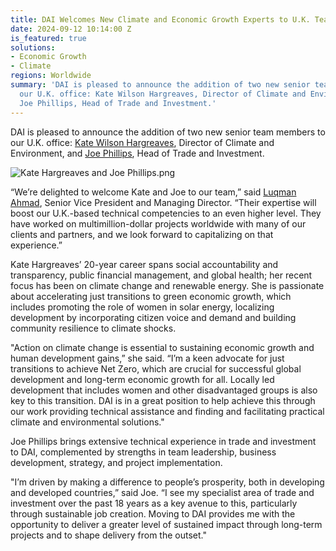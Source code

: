 ```yaml
---
title: DAI Welcomes New Climate and Economic Growth Experts to U.K. Team
date: 2024-09-12 10:14:00 Z
is_featured: true
solutions:
- Economic Growth
- Climate
regions: Worldwide
summary: 'DAI is pleased to announce the addition of two new senior team members to
  our U.K. office: Kate Wilson Hargreaves, Director of Climate and Environment, and
  Joe Phillips, Head of Trade and Investment.'
---
```


DAI is pleased to announce the addition of two new senior team members to our U.K. office: [Kate Wilson Hargreaves](https://www.dai.com/who-we-are/our-team/kate-wilson-hargreaves), Director of Climate and Environment, and [Joe Phillips](https://www.dai.com/who-we-are/our-team/joe-phillips), Head of Trade and Investment.

![Kate Hargreaves and Joe Phillips.png](/uploads/Kate%20Hargreaves%20and%20Joe%20Phillips.png)

<!--more-->

“We’re delighted to welcome Kate and Joe to our team,” said [Luqman Ahmad](https://www.dai.com/who-we-are/our-team/luqman-ahmad), Senior Vice President and Managing Director. “Their expertise will boost our U.K.-based technical competencies to an even higher level. They have worked on multimillion-dollar projects worldwide with many of our clients and partners, and we look forward to capitalizing on that experience.”

Kate Hargreaves’ 20-year career spans social accountability and transparency, public financial management, and global health; her recent focus has been on climate change and renewable energy. She is passionate about accelerating just transitions to green economic growth, which includes promoting the role of women in solar energy, localizing development by incorporating citizen voice and demand and building community resilience to climate shocks.

"Action on climate change is essential to sustaining economic growth and human development gains,” she said. “I’m a keen advocate for just transitions to achieve Net Zero, which are crucial for successful global development and long-term economic growth for all. Locally led development that includes women and other disadvantaged groups is also key to this transition. DAI is in a great position to help achieve this through our work providing technical assistance and finding and facilitating practical climate and environmental solutions."    

Joe Phillips brings extensive technical experience in trade and investment to DAI, complemented by strengths in team leadership, business development, strategy, and project implementation. 

"I’m driven by making a difference to people’s prosperity, both in developing and developed countries,” said Joe. “I see my specialist area of trade and investment over the past 18 years as a key avenue to this, particularly through sustainable job creation. Moving to DAI provides me with the opportunity to deliver a greater level of sustained impact through long-term projects and to shape delivery from the outset."

